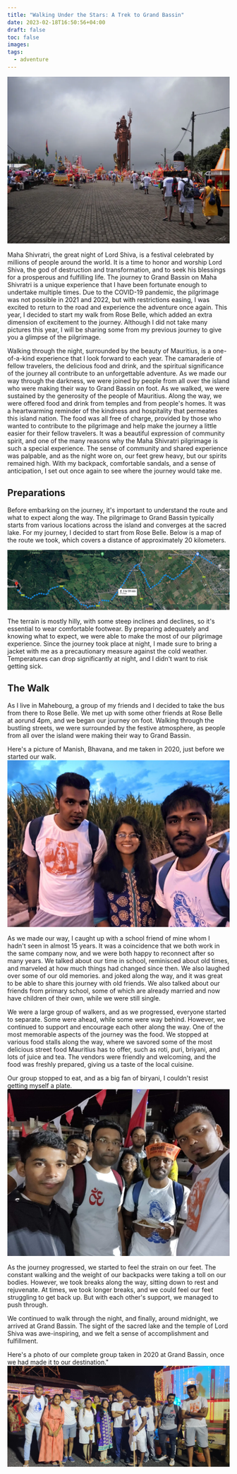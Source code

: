 ```yaml
---
title: "Walking Under the Stars: A Trek to Grand Bassin"
date: 2023-02-18T16:50:56+04:00
draft: false
toc: false
images:
tags:
  - adventure
---
```


![image01](./images/01.jpg)

Maha Shivratri, the great night of Lord Shiva, is a festival celebrated by millions of people around the world. It is a time to honor and worship Lord Shiva, the god of destruction and transformation, and to seek his blessings for a prosperous and fulfilling life. The journey to Grand Bassin on Maha Shivratri is a unique experience that I have been fortunate enough to undertake multiple times. Due to the COVID-19 pandemic, the pilgrimage was not possible in 2021 and 2022, but with restrictions easing, I was excited to return to the road and experience the adventure once again. This year, I decided to start my walk from Rose Belle, which added an extra dimension of excitement to the journey. Although I did not take many pictures this year, I will be sharing some from my previous journey to give you a glimpse of the pilgrimage. 

Walking through the night, surrounded by the beauty of Mauritius, is a one-of-a-kind experience that I look forward to each year. The camaraderie of fellow travelers, the delicious food and drink, and the spiritual significance of the journey all contribute to an unforgettable adventure. As we made our way through the darkness, we were joined by people from all over the island who were making their way to Grand Bassin on foot. As we walked, we were sustained by the generosity of the people of Mauritius. Along the way, we were offered food and drink from temples and from people's homes. It was a heartwarming reminder of the kindness and hospitality that permeates this island nation. The food was all free of charge, provided by those who wanted to contribute to the pilgrimage and help make the journey a little easier for their fellow travelers. It was a beautiful expression of community spirit, and one of the many reasons why the Maha Shivratri pilgrimage is such a special experience. The sense of community and shared experience was palpable, and as the night wore on, our feet grew heavy, but our spirits remained high. With my backpack, comfortable sandals, and a sense of anticipation, I set out once again to see where the journey would take me.

## Preparations

Before embarking on the journey, it's important to understand the route and what to expect along the way. The pilgrimage to Grand Bassin typically starts from various locations across the island and converges at the sacred lake. For my journey, I decided to start from Rose Belle. Below is a map of the route we took, which covers a distance of approximately 20 kilometers.

![image02](./images/02.png)

The terrain is mostly hilly, with some steep inclines and declines, so it's essential to wear comfortable footwear. By preparing adequately and knowing what to expect, we were able to make the most of our pilgrimage experience. Since the journey took place at night, I made sure to bring a jacket with me as a precautionary measure against the cold weather. Temperatures can drop significantly at night, and I didn't want to risk getting sick.

## The Walk

As I live in Mahebourg, a group of my friends and I decided to take the bus from there to Rose Belle. We met up with some other friends at Rose Belle at aorund 4pm, and  we began our journey on foot. Walking through the bustling streets, we were surrounded by the festive atmosphere, as people from all over the island were making their way to Grand Bassin. 

Here's a picture of Manish, Bhavana, and me taken in 2020, just before we started our walk.
![image03](./images/03.jpg)

As we made our way, I caught up with a school friend of mine whom I hadn't seen in almost 15 years. It was a coincidence that we both work in the same company now, and we were both happy to reconnect after so many years. We talked about our time in school, reminisced about old times, and marveled at how much things had changed since then. We also laughed over some of our old memories. and joked along the way, and it was great to be able to share this journey with old friends.  We also talked about our friends from primary school, some of which are already married and now have children of their own, while we were still single. 

We were a large group of walkers, and as we progressed, everyone started to separate. Some were ahead, while some were way behind. However, we continued to support and encourage each other along the way. One of the most memorable aspects of the journey was the food. We stopped at various food stalls along the way, where we savored some of the most delicious street food Mauritius has to offer, such as roti, puri, briyani, and lots of juice and tea. The vendors were friendly and welcoming, and the food was freshly prepared, giving us a taste of the local cuisine.

Our group stopped to eat, and as a big fan of biryani, I couldn't resist getting myself a plate.
![image04](./images/04.jpg)

As the journey progressed, we started to feel the strain on our feet. The constant walking and the weight of our backpacks were taking a toll on our bodies. However, we took breaks along the way, sitting down to rest and rejuvenate. At times, we took longer breaks, and we could feel our feet struggling to get back up. But with each other's support, we managed to push through.

We continued to walk through the night, and finally, around midnight, we arrived at Grand Bassin. The sight of the sacred lake and the temple of Lord Shiva was awe-inspiring, and we felt a sense of accomplishment and fulfillment.

Here's a photo of our complete group taken in 2020 at Grand Bassin, once we had made it to our destination."
![image05](./images/05.jpg)

